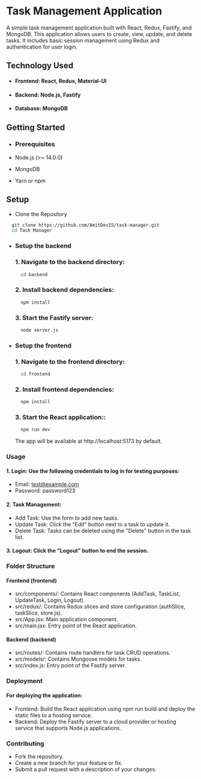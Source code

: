 
# Task Management Application

A simple task management application built with React, Redux, Fastify, and MongoDB. This application allows users to create, view, update, and delete tasks. It includes basic session management using Redux and authentication for user login.


## Technology Used

- #### Frontend:  React, Redux, Material-UI
- #### Backend:  Node.js, Fastify
- #### Database:  MongoDB

## Getting Started
- ### Prerequisites

- Node.js (>= 14.0.0)
- MongoDB
- Yarn or npm


## Setup

- Clone the Repository

```bash
  git clone https://github.com/AmitDev15/task-manager.git
  cd Task Manager
```

- ### Setup the backend
  ### 1. Navigate to the backend directory:
  ```bash
    cd backend
  ```
  ### 2. Install backend dependencies:
  ```bash
    npm install
  ```
  ### 3. Start the Fastify server:
  ```bash
    node server.js
  ```
- ### Setup the frontend
  ### 1. Navigate to the frontend directory:
  ```bash
    cd frontend
  ```
  ### 2. Install frontend dependencies:
  ```bash
    npm install
  ```
  ### 3. Start the React application::
  ```bash
    npm run dev
  ```
  The app will be available at http://localhost:5173 by default.
### Usage
  #### 1. Login: Use the following credentials to log in for testing purposes:
  - Email: test@example.com
  - Password: password123
  #### 2. Task Management:
  - Add Task: Use the form to add new tasks.
  - Update Task: Click the "Edit" button next to a task to update it.
  - Delete Task: Tasks can be deleted using the "Delete" button in the task list.
  #### 3. Logout: Click the "Logout" button to end the session.
### Folder Structure
  #### Frontend (frontend)
  - src/components/: Contains React components (AddTask, TaskList, UpdateTask, Login, Logout).
  - src/redux/: Contains Redux slices and store configuration (authSlice, taskSlice, store.js).
  - src/App.jsx: Main application component.
  - src/main.jsx: Entry point of the React application.
  #### Backend (backend)
  - src/routes/: Contains route handlers for task CRUD operations.
  - src/models/: Contains Mongoose models for tasks.
  - src/index.js: Entry point of the Fastify server.
### Deployment
  #### For deploying the application:
  - Frontend: Build the React application using npm run build and deploy the static files to a hosting service.
  - Backend: Deploy the Fastify server to a cloud provider or hosting service that supports Node.js applications.
### Contributing
  - Fork the repository.
  - Create a new branch for your feature or fix.
  - Submit a pull request with a description of your changes.
